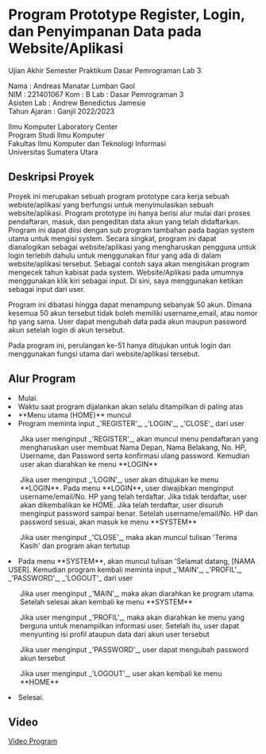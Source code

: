 # Program Prototype Register, Login, dan Penyimpanan Data pada Website/Aplikasi
Ujian Akhir Semester Praktikum Dasar Pemrograman Lab 3  

Nama : Andreas Manatar Lumban Gaol  
NIM  : 221401067
Kom  : B
Lab  : Dasar Pemrograman 3  
Asisten Lab : Andrew Benedictus Jamesie  
Tahun Ajaran : Ganjil 2022/2023  

Ilmu Komputer Laboratory Center  
Program Studi Ilmu Komputer  
Fakultas Ilmu Komputer dan Teknologi Informasi  
Universitas Sumatera Utara  

## Deskripsi Proyek
Proyek ini merupakan sebuah program prototype cara kerja sebuah webiste/aplikasi yang berfungsi untuk menyimulasikan sebuah website/aplikasi. Program prototype ini hanya berisi alur mulai dari proses pendaftaran, masuk, dan pengeditan data akun yang telah didaftarkan. Program ini dapat diisi dengan sub program tambahan pada bagian system utama untuk mengisi system. Secara singkat, program ini dapat dianalogikan sebagai website/aplikasi yang mengharuskan pengguna untuk login terlebih dahulu untuk menggunakan fitur yang ada di dalam website/aplikasi tersebut. Sebagai contoh saya akan mengisikan program mengecek tahun kabisat pada system. Website/Aplikasi pada umumnya menggunakan klik kiri sebagai input. Di sini, saya menggunakan ketikan sebagai input dari user.

Program ini dibatasi hingga dapat menampung sebanyak 50 akun. Dimana kesemua 50 akun tersebut tidak boleh memiliki username,email, atau nomor hp yang sama. User dapat mengubah data pada akun maupun password akun setelah login di akun tersebut. 

Pada program ini, perulangan ke-51 hanya ditujukan untuk login dan menggunakan fungsi utama dari website/aplikasi tersebut.

## Alur Program
<li> Mulai. </li>
<li> Waktu saat program dijalankan akan selalu ditampilkan di paling atas</li>
<li> **Menu utama (HOME)** muncul</li>
<li> Program meminta input _'REGISTER'_, _'LOGIN'_, _'CLOSE'_ dari user</li>
<ul> Jika user menginput _'REGISTER'_, akan muncul menu pendaftaran yang mengharuskan user membuat Nama Depan, Nama Belakang, No. HP, Username, dan Password serta konfirmasi ulang password. Kemudian user akan diarahkan ke menu **LOGIN**</ul>
<ul> Jika user menginput _'LOGIN'_, user akan ditujukan ke menu **LOGIN**. Pada menu **LOGIN**, user diwajibkan menginput username/email/No. HP yang telah terdaftar. Jika tidak terdaftar, user akan dikembalikan ke HOME. Jika telah terdaftar, user disuruh menginput password sampai benar. Setelah username/email/No. HP dan password sesuai, akan masuk ke menu **SYSTEM**</ul>
<ul> Jika user menginput _'CLOSE'_, maka akan muncul tulisan 'Terima Kasih' dan program akan tertutup</ul>
<li> Pada menu **SYSTEM**, akan muncul tulisan 'Selamat datang, [NAMA USER]. Kemudian program kembali meminta input _'MAIN'_, _'PROFIL'_, _'PASSWORD'_, _'LOGOUT'_ dari user</li>
<ul> Jika user menginput _'MAIN'_, maka akan diarahkan ke program utama. Setelah selesai akan kembali ke menu **SYSTEM**</ul>
<ul> Jika user menginput _'PROFIL'_, maka akan diarahkan ke menu yang berguna untuk menampilkan informasi user. Setelah itu, user dapat menyunting isi profil ataupun data dari akun user tersebut</ul>
<ul> Jika user menginput _'PASSWORD'_, user dapat mengubah password akun tersebut</ul>
<ul> Jika user menginput _'LOGOUT'_, user akan kembali ke menu **HOME**</ul>
<li> Selesai.</li>

## Video
[Video Program](https://www.youtube.com "Program Prototype Register, Login, dan Penyimpanan Data pada Website/Aplikasi")